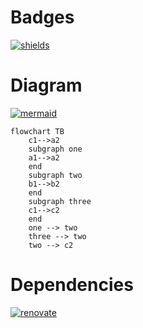# Badges

[![shields](https://img.shields.io/badge/shields.io-blue?logo=shieldsdotio&labelColor=grey)](https://shields.io/docs/logos)

# Diagram

[![mermaid](https://img.shields.io/badge/mermaid-FF3670?logo=mermaid&labelColor=grey)](https://mermaid.js.org)

```mermaid
flowchart TB
    c1-->a2
    subgraph one
    a1-->a2
    end
    subgraph two
    b1-->b2
    end
    subgraph three
    c1-->c2
    end
    one --> two
    three --> two
    two --> c2
```

# Dependencies

[![renovate](https://img.shields.io/badge/renovate-1A1F6C?logo=renovatebot&labelColor=grey)](https://github.com/renovatebot/renovate)
